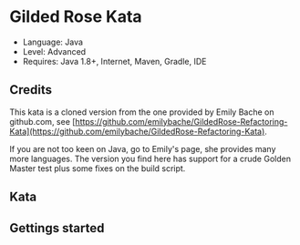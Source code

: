 # Gilded Rose Kata #

+ Language: Java
+ Level: Advanced
+ Requires: Java 1.8+, Internet, Maven, Gradle, IDE

## Credits ##

This kata is a cloned version from the one provided by Emily Bache on github.com, see [https://github.com/emilybache/GildedRose-Refactoring-Kata](https://github.com/emilybache/GildedRose-Refactoring-Kata).

If you are not too keen on Java, go to Emily's page, she provides many more languages. The version you find here has support for a crude Golden Master test plus some fixes on the build script.

## Kata ##


## Gettings started ##

